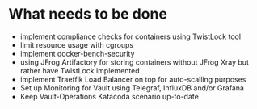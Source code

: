 # What needs to be done

- implement compliance checks for containers using TwistLock tool
- limit resource usage with cgroups
- implement docker-bench-security
- using JFrog Artifactory for storing containers without JFrog Xray but rather have TwistLock implemented
- implement Traeffik Load Balancer on top for auto-scalling purposes
- Set up Monitoring for Vault using Telegraf, InfluxDB and/or Grafana
- Keep Vault-Operations Katacoda scenario up-to-date